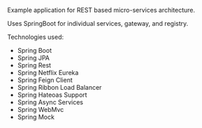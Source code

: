 Example application for REST based micro-services architecture. 

Uses SpringBoot for individual services, gateway, and registry.

Technologies used:

* Spring Boot
* Spring JPA
* Spring Rest
* Spring Netflix Eureka
* Spring Feign Client
* Spring Ribbon Load Balancer
* Spring Hateoas Support
* Spring Async Services
* Spring WebMvc 
* Spring Mock 